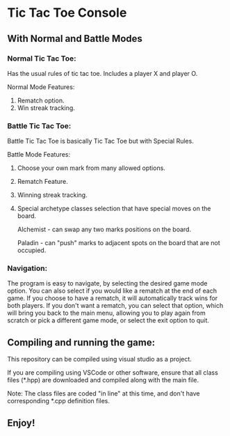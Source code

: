 
# Tic Tac Toe Console

## With Normal and Battle Modes
### Normal Tic Tac Toe:
Has the usual rules of tic tac toe. Includes a player X and player O.

Normal Mode Features:
1) Rematch option.
2) Win streak tracking.

### Battle Tic Tac Toe:
Battle Tic Tac Toe is basically Tic Tac Toe but with Special Rules.

Battle Mode Features:
1) Choose your own mark from many allowed options.
2) Rematch Feature.
3) Winning streak tracking. 
4) Special archetype classes selection that have special moves on the board.

    Alchemist - can swap any two marks positions on the board.
    
    Paladin - can "push" marks to adjacent spots on the board that are not occupied.

### Navigation:
The program is easy to navigate, by selecting the desired game mode option.
You can also select if you would like a rematch at the end of each game. If you choose to have a rematch, it will automatically track wins for both players. 
If you don't want a rematch, you can select that option, which will bring you back to the main menu, allowing you to play again from scratch or pick a different game mode, or select the exit option to quit. 

## Compiling and running the game:

This repository can be compiled using visual studio as a project.

If you are compiling using VSCode or other software, ensure that all class files (*.hpp) are downloaded and compiled along with the main file. 

Note: The class files are coded "in line" at this time, and don't have corresponding *.cpp definition files.

## Enjoy!
